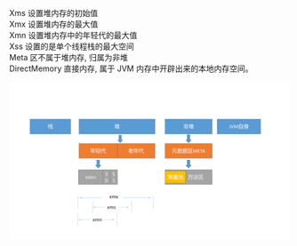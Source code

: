 Xms 设置堆内存的初始值  
Xmx 设置堆内存的最大值  
Xmn 设置堆内存中的年轻代的最大值  
Xss 设置的是单个线程栈的最大空间  
Meta 区不属于堆内存, 归属为非堆  
DirectMemory 直接内存, 属于 JVM 内存中开辟出来的本地内存空间。

![image text](https://github.com/Impermanance/JavaCourseCodes/blob/master/01jvm/src/main/java/com/java/jvm/homework/%E7%AC%AC%E4%BA%8C%E9%A2%98%E5%9B%BE.png)

